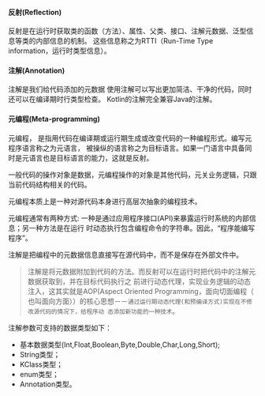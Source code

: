 #### 反射(Reflection)
反射是在运行时获取类的函数（方法）、属性、父类、接口、注解元数据、泛型信息等类的内部信息的机制。
这些信息称之为RTTI（Run-Time Type information，运行时类型信息）。


#### 注解(Annotation)
注解是我们给代码添加的元数据
使用注解可以写出更加简洁、干净的代码，同时还可以在编译期时行类型检查。
Kotlin的注解完全兼容Java的注解。


#### 元编程(Meta-programming)
元编程， 是指用代码在编译期或运行期生成或改变代码的一种编程形式。编写元程序语言称之为元语言，
被操纵的语言称之为目标语言。如果一门语言中具备同时是元语言也是目标语言的能力，这就是反射。

一般代码的操作对象是数据，元编程操作的对象是其他代码，元关业务逻辑，只跟当前代码结构相关的代码。

元编程本质上是一种对源代码本身进行高层次抽象的编程技术。

元编程通常有两种方式: 一种是通过应用程序接口(API)来暴露运行时系统的内部信息；另一种方法是在运行
时动态执行包含编程命令的字符串。因此，“程序能编写程序”。

注解是把编程中的元数据信息直接写在源代码中，而不是保存在外部文件中。

> 注解是将元数据附加到代码的方法。而反射可以在运行时把代码中的注解元数据获取到，并在目标代码执行之
前进行动态代理，实现业务逻辑的动态注入，这其实就是AOP(Aspect Oriented Programming，面向切面编程（
也叫面向方面））的核心思想－－`通过运行期动态代理(和预编译方式)实现在不修改源代码的情况下，给程序动
态添加新功能的一种技术`。


注解参数可支持的数据类型如下：
* 基本数据类型(Int,Float,Boolean,Byte,Double,Char,Long,Short);
* String类型；
* KClass类型；
* enum类型；
* Annotation类型。
